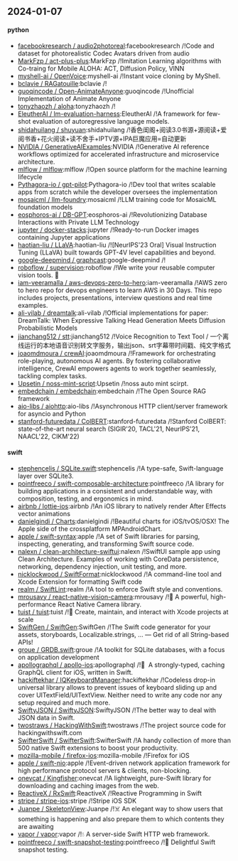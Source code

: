 ## 2024-01-07

#### python
* [facebookresearch / audio2photoreal](https://github.com/facebookresearch/audio2photoreal):facebookresearch /!Code and dataset for photorealistic Codec Avatars driven from audio
* [MarkFzp / act-plus-plus](https://github.com/MarkFzp/act-plus-plus):MarkFzp /!Imitation Learning algorithms with Co-traing for Mobile ALOHA: ACT, Diffusion Policy, VINN
* [myshell-ai / OpenVoice](https://github.com/myshell-ai/OpenVoice):myshell-ai /!Instant voice cloning by MyShell.
* [bclavie / RAGatouille](https://github.com/bclavie/RAGatouille):bclavie /!
* [guoqincode / Open-AnimateAnyone](https://github.com/guoqincode/Open-AnimateAnyone):guoqincode /!Unofficial Implementation of Animate Anyone
* [tonyzhaozh / aloha](https://github.com/tonyzhaozh/aloha):tonyzhaozh /!
* [EleutherAI / lm-evaluation-harness](https://github.com/EleutherAI/lm-evaluation-harness):EleutherAI /!A framework for few-shot evaluation of autoregressive language models.
* [shidahuilang / shuyuan](https://github.com/shidahuilang/shuyuan):shidahuilang /!香色闺阁+阅读3.0书源+源阅读+爱阅书香+花火阅读+读不舍手+IPTV源+IPA巨魔应用=自动更新
* [NVIDIA / GenerativeAIExamples](https://github.com/NVIDIA/GenerativeAIExamples):NVIDIA /!Generative AI reference workflows optimized for accelerated infrastructure and microservice architecture.
* [mlflow / mlflow](https://github.com/mlflow/mlflow):mlflow /!Open source platform for the machine learning lifecycle
* [Pythagora-io / gpt-pilot](https://github.com/Pythagora-io/gpt-pilot):Pythagora-io /!Dev tool that writes scalable apps from scratch while the developer oversees the implementation
* [mosaicml / llm-foundry](https://github.com/mosaicml/llm-foundry):mosaicml /!LLM training code for MosaicML foundation models
* [eosphoros-ai / DB-GPT](https://github.com/eosphoros-ai/DB-GPT):eosphoros-ai /!Revolutionizing Database Interactions with Private LLM Technology
* [jupyter / docker-stacks](https://github.com/jupyter/docker-stacks):jupyter /!Ready-to-run Docker images containing Jupyter applications
* [haotian-liu / LLaVA](https://github.com/haotian-liu/LLaVA):haotian-liu /![NeurIPS'23 Oral] Visual Instruction Tuning (LLaVA) built towards GPT-4V level capabilities and beyond.
* [google-deepmind / graphcast](https://github.com/google-deepmind/graphcast):google-deepmind /!
* [roboflow / supervision](https://github.com/roboflow/supervision):roboflow /!We write your reusable computer vision tools. 💜
* [iam-veeramalla / aws-devops-zero-to-hero](https://github.com/iam-veeramalla/aws-devops-zero-to-hero):iam-veeramalla /!AWS zero to hero repo for devops engineers to learn AWS in 30 Days. This repo includes projects, presentations, interview questions and real time examples.
* [ali-vilab / dreamtalk](https://github.com/ali-vilab/dreamtalk):ali-vilab /!Official implementations for paper: DreamTalk: When Expressive Talking Head Generation Meets Diffusion Probabilistic Models
* [jianchang512 / stt](https://github.com/jianchang512/stt):jianchang512 /!Voice Recognition to Text Tool / 一个离线运行的本地语音识别转文字服务，输出json、srt字幕带时间戳、纯文字格式
* [joaomdmoura / crewAI](https://github.com/joaomdmoura/crewAI):joaomdmoura /!Framework for orchestrating role-playing, autonomous AI agents. By fostering collaborative intelligence, CrewAI empowers agents to work together seamlessly, tackling complex tasks.
* [Upsetin / noss-mint-script](https://github.com/Upsetin/noss-mint-script):Upsetin /!noss auto mint scirpt.
* [embedchain / embedchain](https://github.com/embedchain/embedchain):embedchain /!The Open Source RAG framework
* [aio-libs / aiohttp](https://github.com/aio-libs/aiohttp):aio-libs /!Asynchronous HTTP client/server framework for asyncio and Python
* [stanford-futuredata / ColBERT](https://github.com/stanford-futuredata/ColBERT):stanford-futuredata /!Stanford ColBERT: state-of-the-art neural search (SIGIR'20, TACL'21, NeurIPS'21, NAACL'22, CIKM'22)

#### swift
* [stephencelis / SQLite.swift](https://github.com/stephencelis/SQLite.swift):stephencelis /!A type-safe, Swift-language layer over SQLite3.
* [pointfreeco / swift-composable-architecture](https://github.com/pointfreeco/swift-composable-architecture):pointfreeco /!A library for building applications in a consistent and understandable way, with composition, testing, and ergonomics in mind.
* [airbnb / lottie-ios](https://github.com/airbnb/lottie-ios):airbnb /!An iOS library to natively render After Effects vector animations
* [danielgindi / Charts](https://github.com/danielgindi/Charts):danielgindi /!Beautiful charts for iOS/tvOS/OSX! The Apple side of the crossplatform MPAndroidChart.
* [apple / swift-syntax](https://github.com/apple/swift-syntax):apple /!A set of Swift libraries for parsing, inspecting, generating, and transforming Swift source code.
* [nalexn / clean-architecture-swiftui](https://github.com/nalexn/clean-architecture-swiftui):nalexn /!SwiftUI sample app using Clean Architecture. Examples of working with CoreData persistence, networking, dependency injection, unit testing, and more.
* [nicklockwood / SwiftFormat](https://github.com/nicklockwood/SwiftFormat):nicklockwood /!A command-line tool and Xcode Extension for formatting Swift code
* [realm / SwiftLint](https://github.com/realm/SwiftLint):realm /!A tool to enforce Swift style and conventions.
* [mrousavy / react-native-vision-camera](https://github.com/mrousavy/react-native-vision-camera):mrousavy /!📸 A powerful, high-performance React Native Camera library.
* [tuist / tuist](https://github.com/tuist/tuist):tuist /!🚀 Create, maintain, and interact with Xcode projects at scale
* [SwiftGen / SwiftGen](https://github.com/SwiftGen/SwiftGen):SwiftGen /!The Swift code generator for your assets, storyboards, Localizable.strings, … — Get rid of all String-based APIs!
* [groue / GRDB.swift](https://github.com/groue/GRDB.swift):groue /!A toolkit for SQLite databases, with a focus on application development
* [apollographql / apollo-ios](https://github.com/apollographql/apollo-ios):apollographql /!📱  A strongly-typed, caching GraphQL client for iOS, written in Swift.
* [hackiftekhar / IQKeyboardManager](https://github.com/hackiftekhar/IQKeyboardManager):hackiftekhar /!Codeless drop-in universal library allows to prevent issues of keyboard sliding up and cover UITextField/UITextView. Neither need to write any code nor any setup required and much more.
* [SwiftyJSON / SwiftyJSON](https://github.com/SwiftyJSON/SwiftyJSON):SwiftyJSON /!The better way to deal with JSON data in Swift.
* [twostraws / HackingWithSwift](https://github.com/twostraws/HackingWithSwift):twostraws /!The project source code for hackingwithswift.com
* [SwifterSwift / SwifterSwift](https://github.com/SwifterSwift/SwifterSwift):SwifterSwift /!A handy collection of more than 500 native Swift extensions to boost your productivity.
* [mozilla-mobile / firefox-ios](https://github.com/mozilla-mobile/firefox-ios):mozilla-mobile /!Firefox for iOS
* [apple / swift-nio](https://github.com/apple/swift-nio):apple /!Event-driven network application framework for high performance protocol servers & clients, non-blocking.
* [onevcat / Kingfisher](https://github.com/onevcat/Kingfisher):onevcat /!A lightweight, pure-Swift library for downloading and caching images from the web.
* [ReactiveX / RxSwift](https://github.com/ReactiveX/RxSwift):ReactiveX /!Reactive Programming in Swift
* [stripe / stripe-ios](https://github.com/stripe/stripe-ios):stripe /!Stripe iOS SDK
* [Juanpe / SkeletonView](https://github.com/Juanpe/SkeletonView):Juanpe /!☠️ An elegant way to show users that something is happening and also prepare them to which contents they are awaiting
* [vapor / vapor](https://github.com/vapor/vapor):vapor /!💧 A server-side Swift HTTP web framework.
* [pointfreeco / swift-snapshot-testing](https://github.com/pointfreeco/swift-snapshot-testing):pointfreeco /!📸 Delightful Swift snapshot testing.
